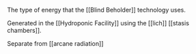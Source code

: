 The type of energy that the [[Blind Beholder]] technology uses.

Generated in the [[Hydroponic Facility]] using the [[lich]] [[stasis chambers]].

Separate from [[arcane radiation]] 
